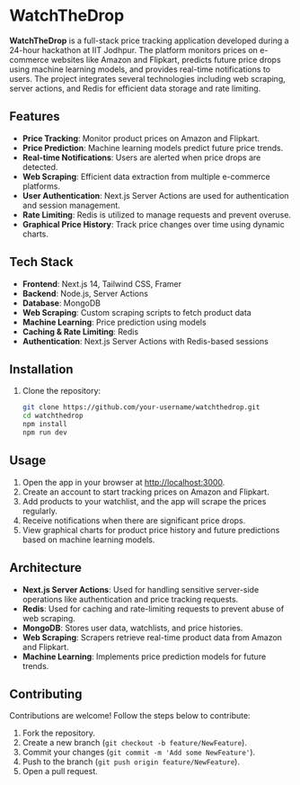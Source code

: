 # WatchTheDrop

**WatchTheDrop** is a full-stack price tracking application developed during a 24-hour hackathon at IIT Jodhpur. The platform monitors prices on e-commerce websites like Amazon and Flipkart, predicts future price drops using machine learning models, and provides real-time notifications to users. The project integrates several technologies including web scraping, server actions, and Redis for efficient data storage and rate limiting.

## Features

- **Price Tracking**: Monitor product prices on Amazon and Flipkart.
- **Price Prediction**: Machine learning models predict future price trends.
- **Real-time Notifications**: Users are alerted when price drops are detected.
- **Web Scraping**: Efficient data extraction from multiple e-commerce platforms.
- **User Authentication**: Next.js Server Actions are used for authentication and session management.
- **Rate Limiting**: Redis is utilized to manage requests and prevent overuse.
- **Graphical Price History**: Track price changes over time using dynamic charts.

## Tech Stack

- **Frontend**: Next.js 14, Tailwind CSS, Framer
- **Backend**: Node.js, Server Actions
- **Database**: MongoDB
- **Web Scraping**: Custom scraping scripts to fetch product data
- **Machine Learning**: Price prediction using models
- **Caching & Rate Limiting**: Redis
- **Authentication**: Next.js Server Actions with Redis-based sessions

## Installation

1. Clone the repository:

   ```bash
   git clone https://github.com/your-username/watchthedrop.git
   cd watchthedrop
   npm install
   npm run dev

## Usage

1. Open the app in your browser at [http://localhost:3000](http://localhost:3000).
2. Create an account to start tracking prices on Amazon and Flipkart.
3. Add products to your watchlist, and the app will scrape the prices regularly.
4. Receive notifications when there are significant price drops.
5. View graphical charts for product price history and future predictions based on machine learning models.

## Architecture

- **Next.js Server Actions**: Used for handling sensitive server-side operations like authentication and price tracking requests.
- **Redis**: Used for caching and rate-limiting requests to prevent abuse of web scraping.
- **MongoDB**: Stores user data, watchlists, and price histories.
- **Web Scraping**: Scrapers retrieve real-time product data from Amazon and Flipkart.
- **Machine Learning**: Implements price prediction models for future trends.

## Contributing

Contributions are welcome! Follow the steps below to contribute:

1. Fork the repository.
2. Create a new branch (`git checkout -b feature/NewFeature`).
3. Commit your changes (`git commit -m 'Add some NewFeature'`).
4. Push to the branch (`git push origin feature/NewFeature`).
5. Open a pull request.
   

